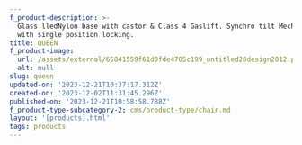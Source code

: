 ```yaml
---
f_product-description: >-
  Glass lledNylon base with castor & Class 4 Gaslift. Synchro tilt Mechanism
  with single position locking.
title: QUEEN
f_product-image:
  url: /assets/external/65841559f61d0fde4705c199_untitled20design2012.png
  alt: null
slug: queen
updated-on: '2023-12-21T10:37:17.312Z'
created-on: '2023-12-02T11:31:45.296Z'
published-on: '2023-12-21T10:58:58.788Z'
f_product-type-subcategory-2: cms/product-type/chair.md
layout: '[products].html'
tags: products
---
```



